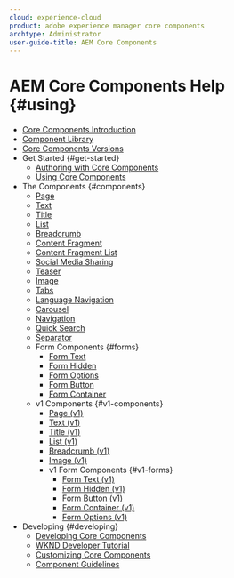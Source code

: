 ```yaml
---
cloud: experience-cloud
product: adobe experience manager core components
archtype: Administrator
user-guide-title: AEM Core Components
---
```


# AEM Core Components Help {#using}

+ [Core Components Introduction](introduction.md)
+ [Component Library](http://opensource.adobe.com/aem-core-wcm-components/library.html)
+ [Core Components Versions](versions.md)
+ Get Started {#get-started}
  + [Authoring with Core Components](authoring.md)
  + [Using Core Components](using.md)
+ The Components {#components}
  + [Page](page.md)
  + [Text](text.md)
  + [Title](title.md)
  + [List](list.md)
  + [Breadcrumb](breadcrumb.md)
  + [Content Fragment](content-fragment-component.md)
  + [Content Fragment List](content-fragment-list.md)
  + [Social Media Sharing](sharing.md)
  + [Teaser](teaser.md)
  + [Image](image.md)
  + [Tabs](tabs.md)
  + [Language Navigation](language-navigation.md)
  + [Carousel](carousel.md)
  + [Navigation](navigation.md)
  + [Quick Search](quick-search.md)
  + [Separator](separator.md)
  + Form Components {#forms}  
    + [Form Text](form-text.md)
    + [Form Hidden](form-hidden.md)
    + [Form Options](form-options.md)
    + [Form Button](form-button.md)
    + [Form Container](form-container.md)
  + v1 Components {#v1-components}
    + [Page (v1)](page-v1.md)
    + [Text (v1)](text-v1.md)
    + [Title (v1)](title-v1.md)
    + [List (v1)](list-v1.md)
    + [Breadcrumb (v1)](breadcrumb-v1.md)
    + [Image (v1)](image-v1.md)
    + v1 Form Components {#v1-forms}
      + [Form Text (v1)](form-text-v1.md)
      + [Form Hidden (v1)](form-hidden-v1.md)
      + [Form Button (v1)](form-button-v1.md)
      + [Form Container (v1)](form-container-v1.md)
      + [Form Options (v1)](form-options-v1.md)
+ Developing {#developing}
  + [Developing Core Components](developing.md)
  + [WKND Developer Tutorial](https://helpx.adobe.com/experience-manager/6-4/sites/developing/using/getting-started.html)
  + [Customizing Core Components](customizing.md)
  + [Component Guidelines](guidelines.md)
